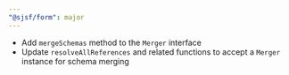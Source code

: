 ```yaml
---
"@sjsf/form": major
---
```


- Add `mergeSchemas` method to the `Merger` interface
- Update `resolveAllReferences` and related functions to accept a `Merger` instance for schema merging
